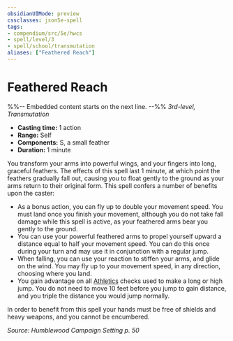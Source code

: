 ```yaml
---
obsidianUIMode: preview
cssclasses: json5e-spell
tags:
- compendium/src/5e/hwcs
- spell/level/3
- spell/school/transmutation
aliases: ["Feathered Reach"]
---
```

# Feathered Reach
%%-- Embedded content starts on the next line. --%%
*3rd-level, Transmutation*  

- **Casting time:** 1 action
- **Range:** Self
- **Components:** S, a small feather
- **Duration:** 1 minute

You transform your arms into powerful wings, and your fingers into long, graceful feathers. The effects of this spell last 1 minute, at which point the feathers gradually fall out, causing you to float gently to the ground as your arms return to their original form. This spell confers a number of benefits upon the caster:

- As a bonus action, you can fly up to double your movement speed. You must land once you finish your movement, although you do not take fall damage while this spell is active, as your feathered arms bear you gently to the ground.  
- You can use your powerful feathered arms to propel yourself upward a distance equal to half your movement speed. You can do this once during your turn and may use it in conjunction with a regular jump.  
- When falling, you can use your reaction to stiffen your arms, and glide on the wind. You may fly up to your movement speed, in any direction, choosing where you land.  
- You gain advantage on all [Athletics](2-Mechanics/CLI/rules/skills.md#Athletics) checks used to make a long or high jump. You do not need to move 10 feet before you jump to gain distance, and you triple the distance you would jump normally.  

In order to benefit from this spell your hands must be free of shields and heavy weapons, and you cannot be encumbered.

*Source: Humblewood Campaign Setting p. 50*